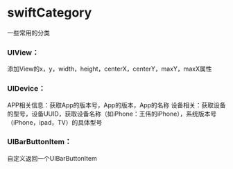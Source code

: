 # swiftCategory
一些常用的分类

### UIView：
添加View的x，y，width，height，centerX，centerY，maxY，maxX属性

### UIDevice：
APP相关信息：获取App的版本号，App的版本，App的名称
设备相关：获取设备的型号，设备UUID，获取设备名称（如iPhone：王伟的iPhone），系统版本号（iPhone，ipad，TV）的具体型号

### UIBarButtonItem：
自定义返回一个UIBarButtonItem

